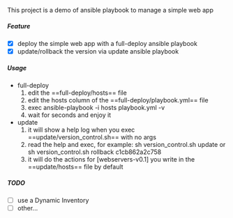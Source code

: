 This project is a demo of ansible playbook to manage a simple web app

##### Feature
- [x] deploy the simple web app with a full-deploy ansible playbook
- [x] update/rollback the version via update ansible playbook
##### Usage
- full-deploy
  1. edit the ==full-deploy/hosts== file 
  2. edit the hosts column of the ==full-deploy/playbook.yml== file
  3. exec ansible-playbook -i hosts playbook.yml -v
  4. wait for seconds and enjoy it
- update
  1. it will show a help log when you exec ==update/version_control.sh== with no args
  2. read the help and exec, for example: 
     sh version_control.sh update or sh version_control.sh rollback c1cb862a2c758
  3. it will do the actions for [webservers-v0.1] you write in the ==update/hosts== file by default
##### TODO
- [ ] use a Dynamic Inventory
- [ ] other...
